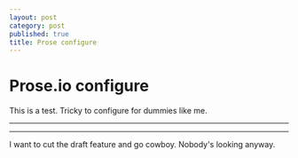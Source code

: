 ```yaml
---
layout: post
category: post
published: true
title: Prose configure
---
```

# Prose.io configure

This is a test. Tricky to configure for dummies like me.

***
<hr class="rule">

I want to cut the draft feature and go cowboy. Nobody's looking anyway.
